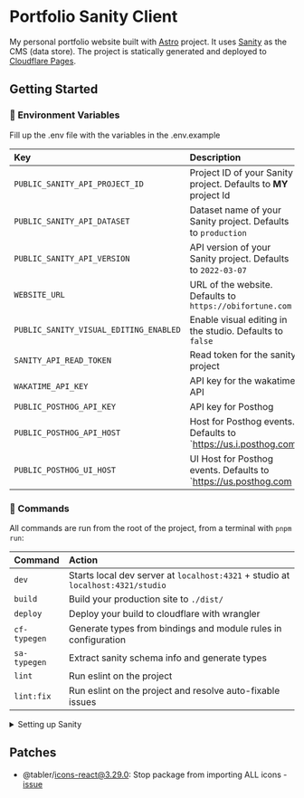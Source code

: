 # Portfolio Sanity Client

My personal portfolio website built with [Astro](https://astro.build/) project. It uses [Sanity](https://www.sanity.io/) as the CMS (data store). The project is statically generated and deployed to [Cloudflare Pages](https://pages.cloudflare.com/).

## Getting Started

### 🤫 Environment Variables

Fill up the .env file with the variables in the .env.example

| Key                                    | Description                                                      |
| :------------------------------------- | :--------------------------------------------------------------- |
| `PUBLIC_SANITY_API_PROJECT_ID`         | Project ID of your Sanity project. Defaults to **MY** project Id |
| `PUBLIC_SANITY_API_DATASET`            | Dataset name of your Sanity project. Defaults to `production`    |
| `PUBLIC_SANITY_API_VERSION`            | API version of your Sanity project. Defaults to `2022-03-07`     |
| `WEBSITE_URL`                          | URL of the website. Defaults to `https://obifortune.com`         |
| `PUBLIC_SANITY_VISUAL_EDITING_ENABLED` | Enable visual editing in the studio. Defaults to `false`         |
| `SANITY_API_READ_TOKEN`                | Read token for the sanity project                                |
| `WAKATIME_API_KEY`                     | API key for the wakatime API                                     |
| `PUBLIC_POSTHOG_API_KEY`               | API key for Posthog                                              |
| `PUBLIC_POSTHOG_API_HOST`              | Host for Posthog events. Defaults to `https://us.i.posthog.com   |
| `PUBLIC_POSTHOG_UI_HOST`               | UI Host for Posthog events. Defaults to `https://us.posthog.com  |

### 🧞 Commands

All commands are run from the root of the project, from a terminal with `pnpm run`:

| Command      | Action                                                                          |
| :----------- | :------------------------------------------------------------------------------ |
| `dev`        | Starts local dev server at `localhost:4321` + studio at `localhost:4321/studio` |
| `build`      | Build your production site to `./dist/`                                         |
| `deploy`     | Deploy your build to cloudflare with wrangler                                   |
| `cf-typegen` | Generate types from bindings and module rules in configuration                  |
| `sa-typegen` | Extract sanity schema info and generate types                                   |
| `lint`       | Run eslint on the project                                                       |
| `lint:fix`   | Run eslint on the project and resolve auto-fixable issues                       |

<details>
<summary>Setting up Sanity</summary>

### Setting up the sanity project

You need to create a sanity project to work with this portfolio. This can be done by running this in the root of the app

```bash
pnpm create sanity@latest
```

This will prompt you to do a few things

1. Login to your sanity
1. Create a new project
1. Don't add configuration files (this has already been done for you)
1. Select `clean project with no predefined schemas`. You can delete the newly created sanity changes
1. Go to the [Sanity dashboard](https://www.sanity.io/manage) and select your project to view your project ID and other details

</details>

## Patches

- @tabler/icons-react@3.29.0: Stop package from importing ALL icons - [issue](https://github.com/tabler/tabler-icons/issues/1233)
